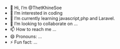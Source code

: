 - 👋 Hi, I’m @ThetKhineSoe
- 👀 I’m interested in coding
- 🌱 I’m currently learning javascript,php and Laravel.
- 💞️ I’m looking to collaborate on ...
- 📫 How to reach me ...
- 😄 Pronouns: ...
- ⚡ Fun fact: ...

<!---
ThetKhineSoe/ThetKhineSoe is a ✨ special ✨ repository because its `README.md` (this file) appears on your GitHub profile.
You can click the Preview link to take a look at your changes.
--->
